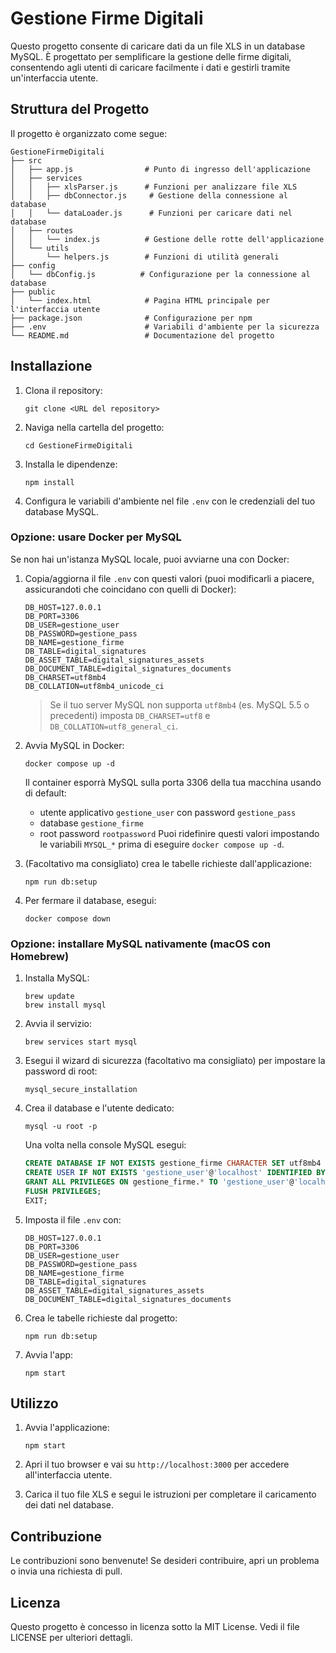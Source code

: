 # Gestione Firme Digitali

Questo progetto consente di caricare dati da un file XLS in un database MySQL. È progettato per semplificare la gestione delle firme digitali, consentendo agli utenti di caricare facilmente i dati e gestirli tramite un'interfaccia utente.

## Struttura del Progetto

Il progetto è organizzato come segue:

```
GestioneFirmeDigitali
├── src
│   ├── app.js                # Punto di ingresso dell'applicazione
│   ├── services
│   │   ├── xlsParser.js      # Funzioni per analizzare file XLS
│   │   ├── dbConnector.js     # Gestione della connessione al database
│   │   └── dataLoader.js      # Funzioni per caricare dati nel database
│   ├── routes
│   │   └── index.js          # Gestione delle rotte dell'applicazione
│   └── utils
│       └── helpers.js        # Funzioni di utilità generali
├── config
│   └── dbConfig.js          # Configurazione per la connessione al database
├── public
│   └── index.html            # Pagina HTML principale per l'interfaccia utente
├── package.json              # Configurazione per npm
├── .env                      # Variabili d'ambiente per la sicurezza
└── README.md                 # Documentazione del progetto
```

## Installazione

1. Clona il repository:
   ```
   git clone <URL del repository>
   ```

2. Naviga nella cartella del progetto:
   ```
   cd GestioneFirmeDigitali
   ```

3. Installa le dipendenze:
   ```
   npm install
   ```

4. Configura le variabili d'ambiente nel file `.env` con le credenziali del tuo database MySQL.

### Opzione: usare Docker per MySQL

Se non hai un'istanza MySQL locale, puoi avviarne una con Docker:

1. Copia/aggiorna il file `.env` con questi valori (puoi modificarli a piacere, assicurandoti che coincidano con quelli di Docker):
   ```
   DB_HOST=127.0.0.1
   DB_PORT=3306
   DB_USER=gestione_user
   DB_PASSWORD=gestione_pass
   DB_NAME=gestione_firme
   DB_TABLE=digital_signatures
   DB_ASSET_TABLE=digital_signatures_assets
   DB_DOCUMENT_TABLE=digital_signatures_documents
   DB_CHARSET=utf8mb4
   DB_COLLATION=utf8mb4_unicode_ci
   ```
   > Se il tuo server MySQL non supporta `utf8mb4` (es. MySQL 5.5 o precedenti) imposta `DB_CHARSET=utf8` e `DB_COLLATION=utf8_general_ci`.

2. Avvia MySQL in Docker:
   ```
   docker compose up -d
   ```

   Il container esporrà MySQL sulla porta 3306 della tua macchina usando di default:
   - utente applicativo `gestione_user` con password `gestione_pass`
   - database `gestione_firme`
   - root password `rootpassword`
   Puoi ridefinire questi valori impostando le variabili `MYSQL_*` prima di eseguire `docker compose up -d`.

3. (Facoltativo ma consigliato) crea le tabelle richieste dall'applicazione:
   ```
   npm run db:setup
   ```

4. Per fermare il database, esegui:
   ```
   docker compose down
   ```

### Opzione: installare MySQL nativamente (macOS con Homebrew)

1. Installa MySQL:
   ```
   brew update
   brew install mysql
   ```

2. Avvia il servizio:
   ```
   brew services start mysql
   ```

3. Esegui il wizard di sicurezza (facoltativo ma consigliato) per impostare la password di root:
   ```
   mysql_secure_installation
   ```

4. Crea il database e l'utente dedicato:
   ```
   mysql -u root -p
   ```
   Una volta nella console MySQL esegui:
   ```sql
   CREATE DATABASE IF NOT EXISTS gestione_firme CHARACTER SET utf8mb4 COLLATE utf8mb4_unicode_ci;
   CREATE USER IF NOT EXISTS 'gestione_user'@'localhost' IDENTIFIED BY 'gestione_pass';
   GRANT ALL PRIVILEGES ON gestione_firme.* TO 'gestione_user'@'localhost';
   FLUSH PRIVILEGES;
   EXIT;
   ```

5. Imposta il file `.env` con:
   ```
   DB_HOST=127.0.0.1
   DB_PORT=3306
   DB_USER=gestione_user
   DB_PASSWORD=gestione_pass
   DB_NAME=gestione_firme
   DB_TABLE=digital_signatures
   DB_ASSET_TABLE=digital_signatures_assets
   DB_DOCUMENT_TABLE=digital_signatures_documents
   ```

6. Crea le tabelle richieste dal progetto:
   ```
   npm run db:setup
   ```

7. Avvia l'app:
   ```
   npm start
   ```
## Utilizzo

1. Avvia l'applicazione:
   ```
   npm start
   ```

2. Apri il tuo browser e vai su `http://localhost:3000` per accedere all'interfaccia utente.

3. Carica il tuo file XLS e segui le istruzioni per completare il caricamento dei dati nel database.

## Contribuzione

Le contribuzioni sono benvenute! Se desideri contribuire, apri un problema o invia una richiesta di pull.

## Licenza

Questo progetto è concesso in licenza sotto la MIT License. Vedi il file LICENSE per ulteriori dettagli.
